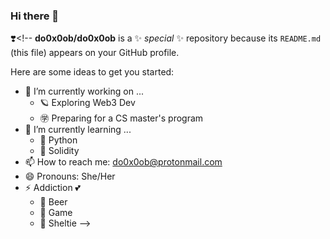 ### Hi there 👋

❣️<!--
**do0x0ob/do0x0ob** is a ✨ _special_ ✨ repository because its `README.md` (this file) appears on your GitHub profile.

Here are some ideas to get you started:

- 🔭 I’m currently working on ... 
  - 🪐 Exploring Web3 Dev
  - ㊫ Preparing for a CS master's program
- 🌱 I’m currently learning ...
  - 🐍 Python
  - 🧊 Solidity
- 📫 How to reach me: do0x0ob@protonmail.com
- 😄 Pronouns: She/Her
- ⚡ Addiction 💕
  - 🍺 Beer 
  - 👾 Game
  - 🐾 Sheltie
-->
